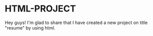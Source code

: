 # HTML-PROJECT
Hey guys! I'm glad to share that I have created a new project on title "resume" by using html.
